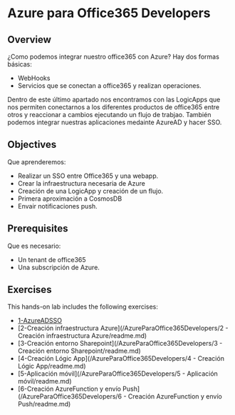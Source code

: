 # Azure para Office365 Developers

## Overview
¿Como podemos integrar nuestro office365 con Azure? Hay dos formas básicas:
- WebHooks
- Servicios que se conectan a office365 y realizan operaciones.

Dentro de este último apartado nos encontramos con las LogicApps que nos permiten conectarnos a los diferentes productos de office365 entre otros y reaccionar a cambios ejecutando un flujo de trabjao.
También podemos integrar nuestras aplicaciones medainte AzureAD y hacer SSO.

## Objectives

Que aprenderemos:
- Realizar un SSO entre Office365 y una webapp.
- Crear la infraestructura necesaria de Azure
- Creación de una LogicApp y creación de un flujo.
- Primera aproximación a CosmosDB
- Envair notificaciones push.

## Prerequisites
Que es necesario:
- Un tenant de office365
- Una subscripción de Azure.

## Exercises

This hands-on lab includes the following exercises:
- [1-AzureADSSO](/AzureParaOffice365Developers/1_AzureAD_SSO/readme.md)  
- [2-Creación infraestructura Azure](/AzureParaOffice365Developers/2 - Creación infraestructura Azure/readme.md)
- [3-Creación entorno Sharepoint](/AzureParaOffice365Developers/3 - Creación entorno Sharepoint/readme.md)
- [4-Creación Lógic App](/AzureParaOffice365Developers/4 - Creación Lógic App/readme.md)
- [5-Aplicación móvil](/AzureParaOffice365Developers/5 - Aplicación móvil/readme.md)
- [6-Creación AzureFunction y envío Push](/AzureParaOffice365Developers/6 - Creación AzureFunction y envío Push/readme.md)
